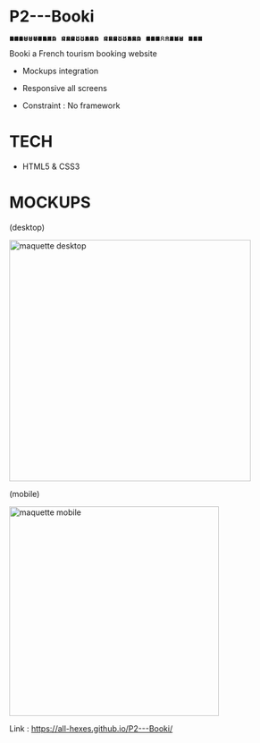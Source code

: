 # P2---Booki
<pre style="line-height:1px">
888888b.                     888      d8b                                                   
888  "88b                    888      Y8P                                                   
888  .88P                    888                                                            
8888888K.   .d88b.   .d88b.  888  888 888                                                   
888  "Y88b d88""88b d88""88b 888 .88P 888                                                   
888    888 888  888 888  888 888888K  888                                                   
888   d88P Y88..88P Y88..88P 888 "88b 888                                                   
8888888P"   "Y88P"   "Y88P"  888  888 888</pre>

Booki a French tourism booking website

- Mockups integration

- Responsive all screens

- Constraint : No framework

# TECH

- HTML5 & CSS3

# MOCKUPS

(desktop)

<img width="432" alt="maquette desktop" src="https://user-images.githubusercontent.com/104685771/203189745-a9d90354-41c3-47ca-b68f-9a61dd5177b6.png">

(mobile)

<img width="375" alt="maquette mobile" src="https://user-images.githubusercontent.com/104685771/203189767-9c6952b6-fb5e-4be5-ac1e-c64abb4a443d.png">

Link : https://all-hexes.github.io/P2---Booki/
